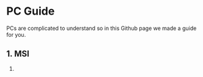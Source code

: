 # PC Guide
PCs are complicated to understand so in this Github page we made a guide for you.
## 1. MSI
1. 
